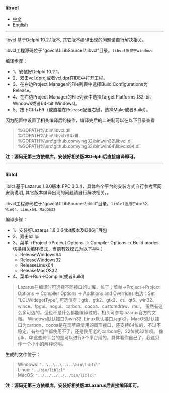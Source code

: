 ### libvcl

* [中文](README.zh-CN.md)   
* [English](README.md)   

----

libvcl 基于Delphi 10.2.1版本, 其它版本编译出现的问题请自行解决相关。

libvcl工程源码位于"govcl\UILibSources\libvcl"目录。`libvcl限仅于windows`     

编译步骤：  


* 1、安装好Delphi 10.2.1。  
* 2、双击vcl.dproj或者vcl.dpr在IDE中打开工程。  
* 3、在右边Project Manager的File列表中选择Build Configurations为Release。
* 4、在右边Project Manager的File列表中选择Target Platforms (32-bit Windows或者64-bit Windows)。  
* 5、按下Ctrl+F9（或直接在Release配置右键，选择Make或者Build）。  

因为配置中设置了相关编译后的操作，编译完后的二进制可以在以下目录查看  

> %GOPATH%\bin\libvcl.dll  
> %GOPATH%\bin\libvclx64.dll    
> %GOPATH%\src\github.com\ying32\bin\win32\libvcl.dll  
> %GOPATH%\src\github.com\ying32\bin\win64\libvclx64.dll    


**注：源码无第三方依赖库，安装好相关版本Delphi后直接编译即可。**


----

### liblcl 

liblcl 基于Lazarus 1.8.0版本 FPC 3.0.4，具体各个平台的安装方式自行参考官网安装说明, 其它版本编译出现的问题请自行解决相关。。

libvcl工程源码位于"govcl\UILibSources\liblcl"目录。`liblcl适用于Win32、Win64、Linux64、MacOS32`     

编译步骤：  

* 1、安装好Lazarus 1.8.0 64bit版本及i386扩展包   
* 2、双击lcl.lpi  
* 3、菜单->Project->Project Options -> Compiler Options -> Build modes 切换相关编环模式，当前有效模式为以下4种：   
  * ReleaseWindows64  
  * ReleaseWindows32  
  * ReleaseLinux64  
  * ReleaseMacOS32  
* 4、菜单->Run->Compile(或者Build)  

> Lazarus在编译时可选择不同接口的UI库，位于：菜单->Project->Project Options -> Compiler Options -> Additions and Overrides 右边：Set "LCLWidegetType", 可选值有：gtk、gtk2、gtk3、qt、qt5、win32、wince、fpgui、nogui、carbon、cocoa、customdraw、mui， 虽然有这么多可选的，但也不是什么都能编译过的，相关可参考lazarus官方的文档。 Windows默认接口为win32, Linux默认接口为gtk2，MacOS默认接口为carbon，cocoa是在现苹果使用的图形接口，还支持64位的，不过不稳定，有些组件都使用不了，还是使用老的carbon吧，32位就32位呗。 像gtk、Qt这些跨平台的是可以进行3个平台用的，具体看你自己了，我这只作一个小小的解释说明。    

生成的文件位于：  

> Windows: `"..\..\..\..\..\bin\liblcl"`     
> Linux: `"../bin/liblcl"`  
> MacOS: `"../../../../../bin/liblcl"`

**注：源码无第三方依赖库，安装好相关版本Lazarus后直接编译即可。**  